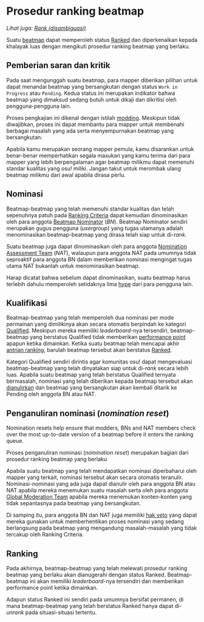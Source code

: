 # Prosedur ranking beatmap

*Lihat juga: [Rank (disambiguasi)](/wiki/Disambiguation/Rank)*

Suatu [beatmap](/wiki/Beatmap) dapat memperoleh status [Ranked](/wiki/Beatmap/Category#ranked) dan diperkenalkan kepada khalayak luas dengan mengikuti prosedur ranking beatmap yang berlaku. 

## Pemberian saran dan kritik

Pada saat mengunggah suatu beatmap, para mapper diberikan pilihan untuk dapat menandai beatmap yang bersangkutan dengan status `Work in Progress` atau `Pending`. Kedua status ini merupakan indikator bahwa beatmap yang dimaksud sedang butuh untuk dikaji dan dikritisi oleh pengguna-pengguna lain.

Proses pengkajian ini dikenal dengan istilah [modding](/wiki/Modding). Meskipun tidak diwajibkan, proses ini dapat membantu para mapper untuk membenahi berbagai masalah yang ada serta menyempurnakan beatmap yang bersangkutan.

Apabila kamu merupakan seorang mapper pemula, kamu disarankan untuk benar-benar memperhatikan segala masukan yang kamu terima dari para mapper yang lebih berpengalaman agar beatmap milikmu dapat memenuhi standar kualitas yang osu! miliki. Jangan takut untuk merombak ulang beatmap milikmu dari awal apabila dirasa perlu.

## Nominasi

Beatmap-beatmap yang telah memenuhi standar kualitas dan telah sepenuhnya patuh pada [Ranking Criteria](/wiki/Ranking_Criteria) dapat kemudian dinominasikan oleh para anggota [Beatmap Nominator](/wiki/People/The_Team/Beatmap_Nominators) (*BN*). Beatmap Nominator sendiri merupakan gugus pengguna (*usergroup*) yang tugas utamanya adalah menominasikan beatmap-beatmap yang dirasa telah siap untuk di-*rank*.

Suatu beatmap juga dapat dinominasikan oleh para anggota [Nomination Assessment Team](/wiki/People/The_Team/Nomination_Assessment_Team) (*NAT*), walaupun para anggota NAT pada umumnya tidak seproaktif para anggota BN dalam memberikan nominasi mengingat tugas utama NAT bukanlah untuk menominasikan beatmap.

Harap dicatat bahwa sebelum dapat dinominasikan, suatu beatmap harus terlebih dahulu memperoleh setidaknya lima [hype](/wiki/Beatmap/Hype) dari para pengguna lain.

## Kualifikasi

Beatmap-beatmap yang telah memperoleh dua nominasi per mode permainan yang dimilikinya akan secara otomatis berpindah ke kategori [Qualified](/wiki/Beatmap/Category#qualified). Meskipun mereka memiliki *leaderboard*-nya tersendiri, beatmap-beatmap yang berstatus Qualified tidak memberikan [performance point](/wiki/Performance_Points) apapun ketika dimainkan. Ketika suatu beatmap telah mencapai akhir [antrian ranking](Ranking_queue), barulah beatmap tersebut akan berstatus [Ranked](#ranked).

Kategori Qualified sendiri dirintis agar komunitas osu! dapat mengevaluasi beatmap-beatmap yang telah dinyatakan siap untuk di-*rank* secara lebih luas. Apabila suatu beatmap yang telah berstatus Qualified ternyata bermasalah, nominasi yang telah diberikan kepada beatmap tersebut akan [dianulirkan](#penganuliran-nominasi-(nomination-reset)) dan beatmap yang bersangkutan akan kembali ditarik ke Pending oleh anggota BN atau NAT.

## Penganuliran nominasi (*nomination reset*)

Nomination resets help ensure that modders, BNs and NAT members check over the most up-to-date version of a beatmap before it enters the ranking queue.

Proses penganuliran nominasi (*nomination reset*) merupakan bagian dari prosedur ranking beatmap yang berlaku

Apabila suatu beatmap yang telah mendapatkan nominasi diperbaharui oleh mapper yang terkait, nominasi tersebut akan secara otomatis teranulir. Nominasi-nominasi yang ada juga dapat dianulir oleh para anggota BN atau NAT apabila mereka menemukan suatu masalah serta oleh para anggota [Global Moderation Team](/wiki/People/The_Team/Global_Moderation_Team) apabila mereka menemukan konten-konten yang tidak sepantasnya pada beatmap yang bersangkutan.

Di samping itu, para anggota BN dan NAT juga memiliki [hak veto](/wiki/People/The_Team/Beatmap_Nominators/Beatmap_Veto) yang dapat mereka gunakan untuk memberhentikan proses nominasi yang sedang berlangsung pada beatmap yang mengandung masalah-masalah yang tidak tercakup oleh Ranking Criteria.

## Ranking

Pada akhirnya, beatmap-beatmap yang telah melewati prosedur ranking beatmap yang berlaku akan dianugerahi dengan status Ranked. Beatmap-beatmap ini akan memiliki *leaderboard*-nya tersendiri dan memberikan performance point ketika dimainkan.

Adapun status Ranked ini sendiri pada umumnya bersifat permanen, di mana beatmap-beatmap yang telah berstatus Ranked hanya dapat di-*unrank* pada situasi-situasi tertentu.